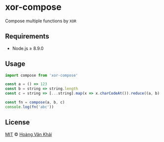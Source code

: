 # xor-compose

Compose multiple functions by `XOR`

## Requirements

* Node.js ≥ 8.9.0

## Usage

```javascript
import compose from 'xor-compose'

const a = () => 123
const b = string => string.length
const c = string => [...string].map(x => x.charCodeAt()).reduce((a, b) => a + b)

const fn = compose(a, b, c)
console.log(fn('abc'))
```

## License

[MIT](https://git.io/vhaEz) © [Hoàng Văn Khải](https://github.com/KSXGitHub)

